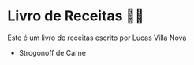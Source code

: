 # Livro de Receitas :man_cook:

Este é um livro de receitas escrito por Lucas Villa Nova 

- Strogonoff de Carne 

  

